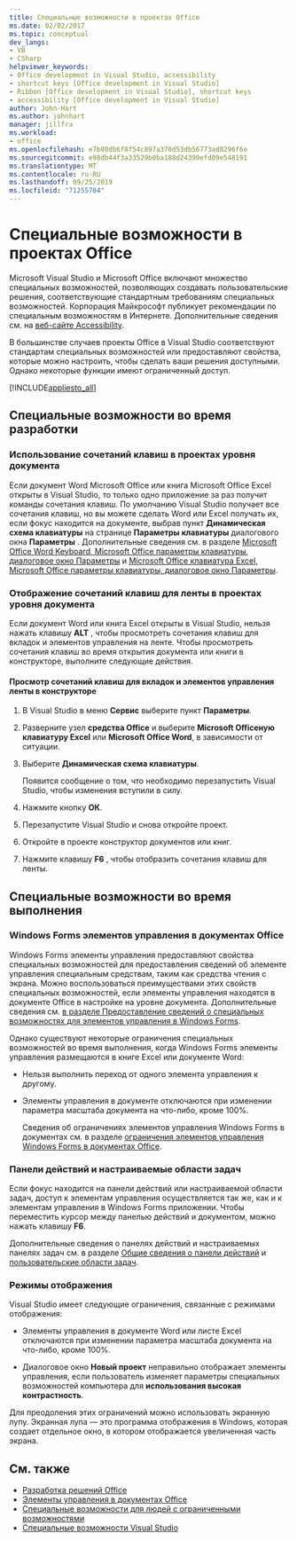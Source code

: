 ```yaml
---
title: Специальные возможности в проектах Office
ms.date: 02/02/2017
ms.topic: conceptual
dev_langs:
- VB
- CSharp
helpviewer_keywords:
- Office development in Visual Studio, accessibility
- shortcut keys [Office development in Visual Studio]
- Ribbon [Office development in Visual Studio], shortcut keys
- accessibility [Office development in Visual Studio]
author: John-Hart
ms.author: johnhart
manager: jillfra
ms.workload:
- office
ms.openlocfilehash: e7b80db6f8f54c897a370d53db56773ad8296f6e
ms.sourcegitcommit: e98db44f3a33529b0ba188d24390efd09e548191
ms.translationtype: MT
ms.contentlocale: ru-RU
ms.lasthandoff: 09/25/2019
ms.locfileid: "71255784"
---
```

# <a name="accessibility-in-office-projects"></a>Специальные возможности в проектах Office

Microsoft Visual Studio и Microsoft Office включают множество специальных возможностей, позволяющих создавать пользовательские решения, соответствующие стандартным требованиям специальных возможностей. Корпорация Майкрософт публикует рекомендации по специальным возможностям в Интернете. Дополнительные сведения см. на [веб-сайте Accessibility](http://go.microsoft.com/fwlink/?LinkID=37113).

В большинстве случаев проекты Office в Visual Studio соответствуют стандартам специальных возможностей или предоставляют свойства, которые можно настроить, чтобы сделать ваши решения доступными. Однако некоторые функции имеют ограниченный доступ.

[!INCLUDE[appliesto_all](../vsto/includes/appliesto-all-md.md)]

## <a name="accessibility-at-design-time"></a>Специальные возможности во время разработки

### <a name="use-shortcut-keys-in-document-level-projects"></a>Использование сочетаний клавиш в проектах уровня документа
 Если документ Word Microsoft Office или книга Microsoft Office Excel открыты в Visual Studio, то только одно приложение за раз получит команды сочетания клавиш. По умолчанию Visual Studio получает все сочетания клавиш, но вы можете сделать Word или Excel получать их, если фокус находится на документе, выбрав пункт **Динамическая схема клавиатуры** на странице **Параметры клавиатуры** диалогового окна **Параметры** . Дополнительные сведения см. в разделе [Microsoft Office Word Keyboard, Microsoft Office параметры клавиатуры, диалоговое окно Параметры](../vsto/microsoft-office-word-keyboard-microsoft-office-keyboard-settings-options-dialog-box.md) и [Microsoft Office клавиатура Excel, Microsoft Office параметры клавиатуры, диалоговое окно Параметры](../vsto/microsoft-office-excel-keyboard-microsoft-office-keyboard-settings-options-dialog-box.md).

### <a name="display-shortcut-keys-for-the-ribbon-in-document-level-projects"></a>Отображение сочетаний клавиш для ленты в проектах уровня документа
 Если документ Word или книга Excel открыты в Visual Studio, нельзя нажать клавишу **ALT** , чтобы просмотреть сочетания клавиш для вкладок и элементов управления на ленте. Чтобы просмотреть сочетания клавиш во время открытия документа или книги в конструкторе, выполните следующие действия.

#### <a name="to-view-shortcut-keys-for-ribbon-tabs-and-controls-in-the-designer"></a>Просмотр сочетаний клавиш для вкладок и элементов управления ленты в конструкторе

1. В Visual Studio в меню **Сервис** выберите пункт **Параметры**.

2. Разверните узел **средства Office** и выберите **Microsoft Officeную клавиатуру Excel** или **Microsoft Office Word**, в зависимости от ситуации.

3. Выберите **Динамическая схема клавиатуры**.

     Появится сообщение о том, что необходимо перезапустить Visual Studio, чтобы изменения вступили в силу.

4. Нажмите кнопку **ОК**.

5. Перезапустите Visual Studio и снова откройте проект.

6. Откройте в проекте конструктор документов или книг.

7. Нажмите клавишу **F6** , чтобы отобразить сочетания клавиш для ленты.

## <a name="accessibility-at-run-time"></a>Специальные возможности во время выполнения

### <a name="windows-forms-controls-on-office-documents"></a>Windows Forms элементов управления в документах Office
 Windows Forms элементы управления предоставляют свойства специальных возможностей для предоставления сведений об элементе управления специальным средствам, таким как средства чтения с экрана. Можно воспользоваться преимуществами этих свойств специальных возможностей, если элементы управления находятся в документе Office в настройке на уровне документа. Дополнительные сведения см. [в разделе Предоставление сведений о специальных возможностях для элементов управления в Windows Forms](/dotnet/framework/winforms/controls/providing-accessibility-information-for-controls-on-a-windows-form).

 Однако существуют некоторые ограничения специальных возможностей во время выполнения, когда Windows Forms элементы управления размещаются в книге Excel или документе Word:

- Нельзя выполнить переход от одного элемента управления к другому.

- Элементы управления в документе отключаются при изменении параметра масштаба документа на что-либо, кроме 100%.

  Сведения об ограничениях элементов управления Windows Forms в документах см. в разделе [ограничения элементов управления Windows Forms в документах Office](../vsto/limitations-of-windows-forms-controls-on-office-documents.md).

### <a name="actions-panes-and-custom-task-panes"></a>Панели действий и настраиваемые области задач
 Если фокус находится на панели действий или настраиваемой области задач, доступ к элементам управления осуществляется так же, как и к элементам управления в Windows Forms приложении. Чтобы переместить курсор между панелью действий и документом, можно нажать клавишу **F6**.

 Дополнительные сведения о панелях действий и настраиваемых панелях задач см. в разделе [Общие сведения о панели действий](../vsto/actions-pane-overview.md) и [пользовательские области задач](../vsto/custom-task-panes.md).

### <a name="display-modes"></a>Режимы отображения

Visual Studio имеет следующие ограничения, связанные с режимами отображения:

- Элементы управления в документе Word или листе Excel отключаются при изменении параметра масштаба документа на что-либо, кроме 100%.

- Диалоговое окно **Новый проект** неправильно отображает элементы управления, если пользователь изменяет параметры специальных возможностей компьютера для **использования высокая контрастность**.

Для преодоления этих ограничений можно использовать экранную лупу. Экранная лупа — это программа отображения в Windows, которая создает отдельное окно, в котором отображается увеличенная часть экрана.

## <a name="see-also"></a>См. также

- [Разработка решений Office](../vsto/developing-office-solutions.md)
- [Элементы управления в документах Office](../vsto/controls-on-office-documents.md)
- [Специальные возможности для людей с ограниченными возможностями](../ide/reference/accessibility-for-people-with-disabilities.md)
- [Специальные возможности Visual Studio](../ide/reference/accessibility-features-of-visual-studio.md)